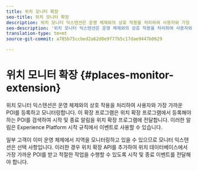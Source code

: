 ```yaml
---
title: 위치 모니터 확장
seo-title: 위치 모니터 확장
description: 위치 모니터 익스텐션은 운영 체제와의 상호 작용을 처리하여 사용자와 가장 가까운 POI를 등록하고 모니터링합니다.
seo-description: '위치 모니터 익스텐션은 운영 체제와의 상호 작용을 처리하여 사용자와 가장 가까운 POI를 등록하고 모니터링합니다. '
translation-type: tm+mt
source-git-commit: a785b75ccbed2a62d0e9f77b5c17dae9447b0629

---
```



# 위치 모니터 확장 {#places-monitor-extension}

위치 모니터 익스텐션은 운영 체제와의 상호 작용을 처리하여 사용자와 가장 가까운 POI를 등록하고 모니터링합니다. 이 확장 프로그램은 위치 확장 프로그램에서 등록해야 하는 POI를 검색하여 시작 및 종료 알림을 위치 확장 프로그램에 전달합니다. 이러한 알림은 Experience Platform 시작 규칙에서 이벤트로 사용할 수 있습니다.

일부 고객이 이미 운영 체제에서 지역을 모니터링하고 있을 수 있으므로 모니터 익스텐션은 선택 사항입니다. 이러한 경우 위치 확장 API를 추가하여 위치 데이터베이스에서 가장 가까운 POI를 받고 적절한 작업을 수행할 수 있도록 시작 및 종료 이벤트를 전달해야 합니다.
